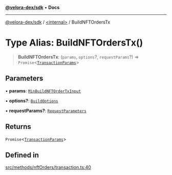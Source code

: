 [**@velora-dex/sdk**](../../README.md) • **Docs**

***

[@velora-dex/sdk](../../globals.md) / [\<internal\>](../README.md) / BuildNFTOrdersTx

# Type Alias: BuildNFTOrdersTx()

> **BuildNFTOrdersTx**: (`params`, `options`?, `requestParams`?) => `Promise`\<[`TransactionParams`](../../interfaces/TransactionParams.md)\>

## Parameters

• **params**: [`MinBuildNFTOrderTxInput`](MinBuildNFTOrderTxInput.md)

• **options?**: [`BuildOptions`](../../type-aliases/BuildOptions.md)

• **requestParams?**: [`RequestParameters`](RequestParameters.md)

## Returns

`Promise`\<[`TransactionParams`](../../interfaces/TransactionParams.md)\>

## Defined in

[src/methods/nftOrders/transaction.ts:40](https://github.com/paraswap/paraswap-sdk/blob/master/src/methods/nftOrders/transaction.ts#L40)
